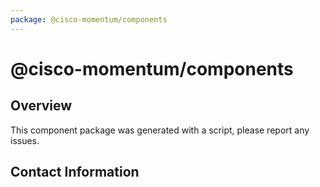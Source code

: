 ```yaml
---
package: @cisco-momentum/components
---
```


# @cisco-momentum/components
## Overview

This component package was generated with a script, please report any issues.

## Contact Information
